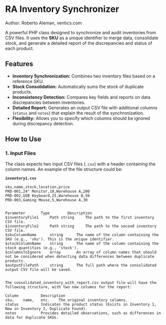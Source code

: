# RA Inventory Synchronizer 
Author: Roberto Aleman, ventics.com

A powerful PHP class designed to synchronize and audit inventories from CSV files. It uses the **SKU** as a unique identifier to merge data, consolidate stock, and generate a detailed report of the discrepancies and status of each product. 

## Features 

- **Inventory Synchronization:** Combines two inventory files based on a reference SKU. 
- **Stock Consolidation:** Automatically sums the stock of duplicate products. 
- **Inconsistency Detection:** Compares key fields and reports on data discrepancies between inventories. 
- **Detailed Report:** Generates an output CSV file with additional columns (`status` and `notes`) that explain the result of the synchronization. 
- **Flexibility:** Allows you to specify which columns should be ignored during discrepancy detection. 

## How to Use 

### 1. Input Files 

The class expects two input CSV files (`.csv`) with a header containing the column names. An example of the file structure could be: 

**`inventory1.csv`** 
```csv 
sku,name,stock,location,price 
PRD-001,24" Monitor,10,Warehouse A,200 
PRD-002,USB Keyboard,25,Warehouse B,50 
PRD-003,Gaming Mouse,5,Warehouse A,30


Parameter 		Type 		Description
$inventoryFile1		Path string 	The path to the first inventory CSV file.
$inventoryFile2		Path string 	The path to the second inventory CSV file.
$skuColumnName 		string 		The name of the column containing the SKU (e.g., 'sku'). This is the unique identifier.
$stockColumnName 	string 		The name of the column containing the stock quantities (e.g., 'stock').
$columnsToIgnore 	array 		An array of column names that should not be considered when detecting data differences between duplicate products.
$outputFilePath 	string 		The full path where the consolidated output CSV file will be saved.


The consolidated_inventory_with_report.csv output file will have the following structure, with two new columns for the report:

Column 			Description
sku, 	name, 	etc. 	The original inventory columns.
status 			Indicates the product status (Exists in Inventory 1, New in Inventory 2, Duplicate Found).
notes 			Provides detailed observations, such as differences in data for duplicate SKUs.
